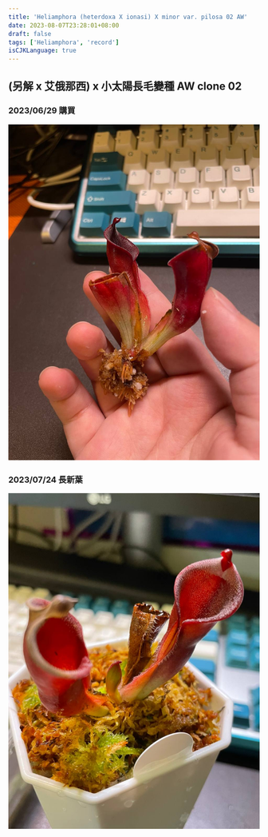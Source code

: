 ```yaml
---
title: 'Heliamphora (heterdoxa X ionasi) X minor var. pilosa 02 AW'
date: 2023-08-07T23:28:01+08:00
draft: false
tags: ['Heliamphora', 'record']
isCJKLanguage: true
---
```


## (另解 x 艾俄那西) x 小太陽長毛變種 AW clone 02

### 2023/06/29 購買

![2023-06-29](./images/2023-06-29.jpg)

### 2023/07/24 長新葉

![2023-07-24](./images/2023-07-24.jpg)
